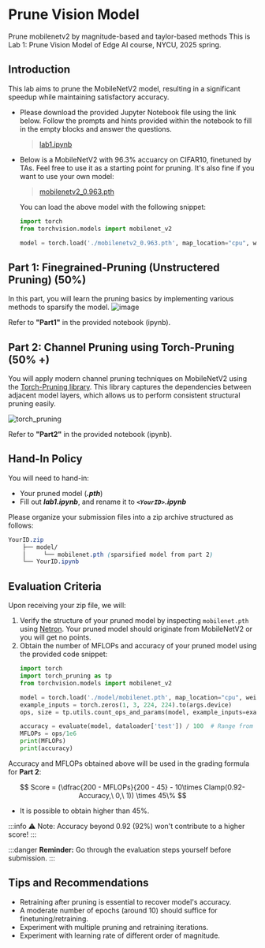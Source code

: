# Prune Vision Model
Prune mobilenetv2 by magnitude-based and taylor-based methods
This is Lab 1: Prune Vision Model of Edge AI course, NYCU, 2025 spring.

## Introduction

This lab aims to prune the MobileNetV2 model, resulting in a significant speedup while maintaining satisfactory accuracy.

* Please download the provided Jupyter Notebook file using the link below.
Follow the prompts and hints provided within the notebook to fill in the empty blocks and answer the questions.

    > [lab1.ipynb](https://drive.google.com/file/d/1_3cyChpEVhSb_pbOhLpUDDzL42T_OaDi/view?usp=sharing)

* Below is a MobileNetV2 with 96.3% accuarcy on CIFAR10, finetuned by TAs. Feel free to use it as a starting point for pruning. It's also fine if you want to use your own model:

    > [mobilenetv2_0.963.pth](https://drive.google.com/file/d/1wJuibk5ogSWQYePgLRtQiRFdokDXJfnZ/view?usp=sharing)

    You can load the above model with the following snippet:
    ```python
    import torch
    from torchvision.models import mobilenet_v2

    model = torch.load('./mobilenetv2_0.963.pth', map_location="cpu", weights_only=False)
    ```

## Part 1: Finegrained-Pruning (Unstructered Pruning) (50%)

In this part, you will learn the pruning basics by implementing various methods to sparsify the model. 
![image](https://hackmd.io/_uploads/SkaddPFA6.png)


Refer to **"Part1"** in the provided notebook (ipynb).

## Part 2: Channel Pruning using Torch-Pruning  (50% +)

You will apply modern channel pruning techniques on MobileNetV2 using the [Torch-Pruning library](https://github.com/VainF/Torch-Pruning). This library captures the dependencies between adjacent model layers, which allows us to perform consistent structural pruning easily.

![torch_pruning](https://hackmd.io/_uploads/SyBCDvtCa.png)

Refer to **"Part2"** in the provided notebook (ipynb).

## Hand-In Policy

You will need to hand-in:
* Your pruned model (***.pth***)
* Fill out ***lab1.ipynb***, and rename it to ***```<YourID>```.ipynb***

Please organize your submission files into a zip archive structured as follows:

```scss
YourID.zip
    ├── model/
    │     └── mobilenet.pth (sparsified model from part 2)
    └── YourID.ipynb
```

## Evaluation Criteria

Upon receiving your zip file, we will:
1. Verify the structure of your pruned model by inspecting ```mobilenet.pth``` using [Netron](https://netron.app/). Your pruned model should originate from MobileNetV2 or you will get no points.
2. Obtain the number of MFLOPs and accuracy of your pruned model using the provided code snippet:
    ```python
    import torch
    import torch_pruning as tp
    from torchvision.models import mobilenet_v2

    model = torch.load('./model/mobilenet.pth', map_location="cpu", weight_only=False)
    example_inputs = torch.zeros(1, 3, 224, 224).to(args.device)
    ops, size = tp.utils.count_ops_and_params(model, example_inputs=example_inputs)

    accuracy = evaluate(model, dataloader['test']) / 100  # Range from 0 to 1
    MFLOPs = ops/1e6
    print(MFLOPs)
    print(accuracy)
    ```

Accuracy and MFLOPs obtained above will be used in the grading formula for **Part 2**:

$$
  Score = (\dfrac{200 - MFLOPs}{200 - 45} - 10\times Clamp(0.92-Accuracy,\ 0,\ 1)) \times 45\%
$$

- It is possible to obtain higher than 45%.

:::info
:warning: Note: Accuracy beyond 0.92 (92%) won't contribute to a higher score!
:::

:::danger
**Reminder:** Go through the evaluation steps yourself before submission.
:::

## Tips and Recommendations

* Retraining after pruning is essential to recover model's accuracy.
* A moderate number of epochs (around 10) should suffice for finetuning/retraining.
* Experiment with multiple pruning and retraining iterations.
* Experiment with learning rate of different order of magnitude.

